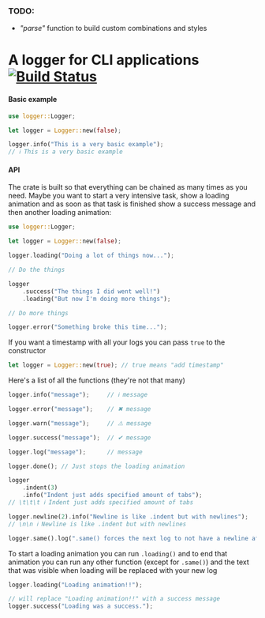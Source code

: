 ### TODO:
* *"parse"* function to build custom combinations and styles


# A logger for CLI applications [![Build Status](https://travis-ci.com/SirTheViking/paris.svg?branch=master)](https://travis-ci.com/SirTheViking/paris)

#### Basic example
```rust
use logger::Logger;

let logger = Logger::new(false);

logger.info("This is a very basic example");
// ℹ This is a very basic example
```

#### API

The crate is built so that everything can be chained as many times as you need.
Maybe you want to start a very intensive task, show a loading animation
and as soon as that task is finished show a success message and then another
loading animation:
```rust
use logger::Logger;

let logger = Logger::new(false);

logger.loading("Doing a lot of things now...");

// Do the things

logger
    .success("The things I did went well!")
    .loading("But now I'm doing more things");

// Do more things

logger.error("Something broke this time...");
``` 

If you want a timestamp with all your logs you can pass `true` to the
constructor
```rust
let logger = Logger::new(true); // true means "add timestamp"
```

Here's a list of all the functions (they're not that many)

```rust
logger.info("message");     // ℹ message

logger.error("message");    // ✖ message

logger.warn("message");     // ⚠ message

logger.success("message");  // ✔ message

logger.log("message");      // message

logger.done(); // Just stops the loading animation

logger
    .indent(3)
    .info("Indent just adds specified amount of tabs");
// \t\t\t ℹ Indent just adds specified amount of tabs

logger.newline(2).info("Newline is like .indent but with newlines");
// \n\n ℹ Newline is like .indent but with newlines

logger.same().log(".same() forces the next log to not have a newline after it");

```

To start a loading animation you can run `.loading()` and to end that
animation you can run any other function (except for `.same()`) and the 
text that was visible when loading will be replaced with your new log
```rust
logger.loading("Loading animation!!");

// will replace "Loading animation!!" with a success message
logger.success("Loading was a success.");
```